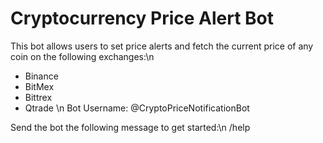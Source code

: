 # Cryptocurrency Price Alert Bot
This bot allows users to set price alerts and fetch the current price of any coin on the following exchanges:\n
* Binance
* BitMex
* Bittrex
* Qtrade
\n
Bot Username: @CryptoPriceNotificationBot

Send the bot the following message to get started:\n
/help



